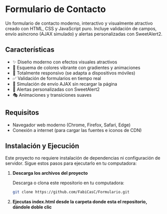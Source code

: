 # Formulario de Contacto

Un formulario de contacto moderno, interactivo y visualmente atractivo creado con HTML, CSS y JavaScript puro. Incluye validación de campos, envío asíncrono (AJAX simulado) y alertas personalizadas con SweetAlert2.


## Características

- ✨ Diseño moderno con efectos visuales atractivos
- 🎨 Esquema de colores vibrante con gradientes y animaciones
- 📱 Totalmente responsivo (se adapta a dispositivos móviles)
- ✅ Validación de formularios en tiempo real
- 🔄 Simulación de envío AJAX sin recargar la página
- 🔔 Alertas personalizadas con SweetAlert2
- 🎭 Animaciones y transiciones suaves

## Requisitos

- Navegador web moderno (Chrome, Firefox, Safari, Edge)
- Conexión a internet (para cargar las fuentes e iconos de CDN)

## Instalación y Ejecución

Este proyecto no requiere instalación de dependencias ni configuración de servidor. Sigue estos pasos para ejecutarlo en tu computadora:

1. **Descarga los archivos del proyecto**

   Descarga o clona este repositorio en tu computadora:

   ```bash
   git clone https://github.com/FabiCasC/Formulario.git

2. **Ejecutas index.html desde la carpeta donde esta el repositorio, dándole doble clic**
